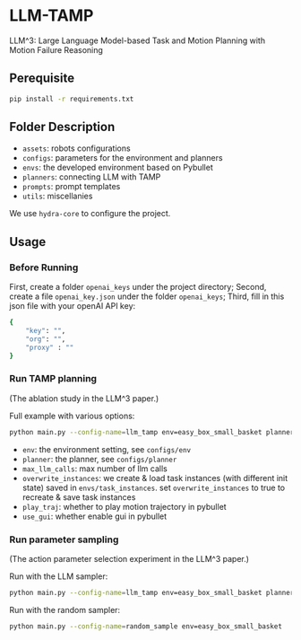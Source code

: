 # LLM-TAMP

LLM^3: Large Language Model-based Task and Motion Planning with Motion Failure Reasoning

## Perequisite

```bash
pip install -r requirements.txt
```


## Folder Description
- `assets`: robots configurations
- `configs`: parameters for the environment and planners
- `envs`: the developed environment based on Pybullet
- `planners`: connecting LLM with TAMP
- `prompts`: prompt templates
- `utils`: miscellanies

We use `hydra-core` to configure the project.


## Usage

### Before Running

First, create a folder `openai_keys` under the project directory; Second, create a file `openai_key.json` under the folder `openai_keys`; Third, fill in this json file with your openAI API key:

```bash
{
    "key": "",
    "org": "",
    "proxy" : ""
}
```

### Run TAMP planning
(The ablation study in the LLM^3 paper.)

Full example with various options:

```bash
python main.py --config-name=llm_tamp env=easy_box_small_basket planner=llm_backtrack max_llm_calls=10 overwrite_instances=true play_traj=true use_gui=true
```

- `env`: the environment setting, see `configs/env`
- `planner`: the planner, see `configs/planner`
- `max_llm_calls`: max number of llm calls
- `overwrite_instances`: we create & load task instances (with different init state) saved in `envs/task_instances`. set `overwrite_instances` to true to recreate & save task instances
- `play_traj`: whether to play motion trajectory in pybullet
- `use_gui`: whether enable gui in pybullet

### Run parameter sampling
(The action parameter selection experiment in the LLM^3 paper.)

Run with the LLM sampler:

```bash
python main.py --config-name=llm_tamp env=easy_box_small_basket planner=llm_sample_params max_llm_calls=10 play_traj=true use_gui=true
```

Run with the random sampler:

```bash
python main.py --config-name=random_sample env=easy_box_small_basket
```
